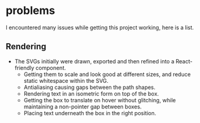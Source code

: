 # problems

I encountered many issues while getting this project working, here is a list.

## Rendering

- The SVGs initially were drawn, exported and then refined into a React-friendly component.
  - Getting them to scale and look good at different sizes, and reduce static whitespace within the SVG.
  - Antialiasing causing gaps between the path shapes.
  - Rendering text in an isometric form on top of the box.
  - Getting the box to translate on hover without glitching, while maintaining a non-pointer gap between boxes.
  - Placing text underneath the box in the right position.